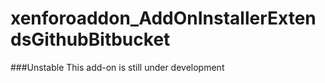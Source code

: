 # xenforoaddon_AddOnInstallerExtendsGithubBitbucket
###Unstable
This add-on is still under development
